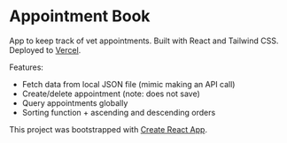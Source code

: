 # Appointment Book

App to keep track of vet appointments. Built with React and Tailwind CSS. 
Deployed to [Vercel](https://appointmentbook-rhllh.vercel.app/).

Features:
- Fetch data from local JSON file (mimic making an API call)
- Create/delete appointment (note: does not save)
- Query appointments globally
- Sorting function + ascending and descending orders

This project was bootstrapped with [Create React App](https://github.com/facebook/create-react-app).
